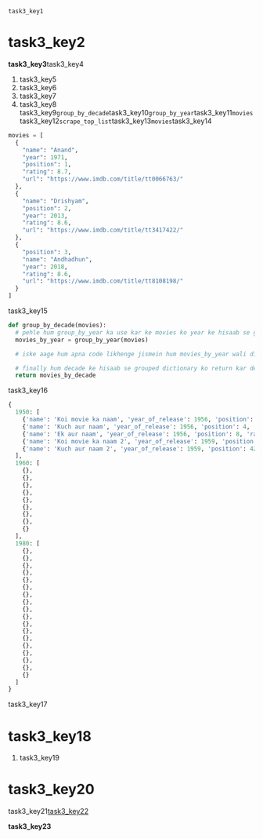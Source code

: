 ```ngMeta
task3_key1
```
# task3_key2
**task3_key3**task3_key4

1. task3_key5
2. task3_key6
3. task3_key7
4. task3_key8
task3_key9`group_by_decade`task3_key10`group_by_year`task3_key11`movies`task3_key12`scrape_top_list`task3_key13`movies`task3_key14

```python
movies = [
  {
    "name": "Anand",
    "year": 1971,
    "position": 1,
    "rating": 8.7,
    "url": "https://www.imdb.com/title/tt0066763/"
  },
  {
    "name": "Drishyam",
    "position": 2,
    "year": 2013,
    "rating": 8.6,
    "url": "https://www.imdb.com/title/tt3417422/"
  },
  {
    "position": 3,
    "name": "Andhadhun",
    "year": 2018,
    "rating": 8.6,
    "url": "https://www.imdb.com/title/tt8108198/"
  }
]
```
task3_key15

```python
def group_by_decade(movies):
  # pehle hum group_by_year ka use kar ke movies ko year ke hisaab se group kar lenge pichla function use karke
  movies_by_year = group_by_year(movies)

  # iske aage hum apna code likhenge jismein hum movies_by_year wali dictionary ka use kar ke movies ko year ke hisaab se group karenge.

  # finally hum decade ke hisaab se grouped dictionary ko return kar denge
  return movies_by_decade
```
task3_key16

```python
{
  1950: [
    {'name': 'Koi movie ka naam', 'year_of_release': 1956, 'position': 1, 'rating': 8.7, 'url': 'https://imdb.com/title/koi-title-ka-link'},
    {'name': 'Kuch aur naam', 'year_of_release': 1956, 'position': 4, 'rating': 8.7, 'url': 'https://imdb.com/title/koi-title-ka-link'},
    {'name': 'Ek aur naam', 'year_of_release': 1956, 'position': 8, 'rating': 8.7, 'url': 'https://imdb.com/title/koi-title-ka-link'},
    {'name': 'Koi movie ka naam 2', 'year_of_release': 1959, 'position':34, 'rating': 8.7, 'url': 'https://imdb.com/title/koi-title-ka-link'},
    {'name': 'Kuch aur naam 2', 'year_of_release': 1959, 'position': 42, 'rating': 8.7, 'url': 'https://imdb.com/title/koi-title-ka-link'},
  ],
  1960: [
    {},
    {},
    {},
    {},
    {},
    {},
    {},
    {},
    {}
  ],
  1980: [
    {},
    {},
    {},
    {},
    {},
    {},
    {},
    {},
    {},
    {},
    {},
    {},
    {},
    {},
    {},
    {},
    {},
    {}
  ]
}
```
task3_key17


# task3_key18
1. task3_key19
# task3_key20
task3_key21[task3_key22](https://youtu.be/oC0n_oGJnQo)


**task3_key23**